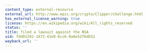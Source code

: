 ```yaml
---
content_type: external-resource
external_url: http://www.epic.org/crypto/Clipper/challenge.html
has_external_license_warning: true
license: https://en.wikipedia.org/wiki/All_rights_reserved
status: ''
title: filed a lawsuit against the NSA
uid: fdd01292-1672-41e0-bcc6-0a6e52f6db52
wayback_url: ''
---
```

